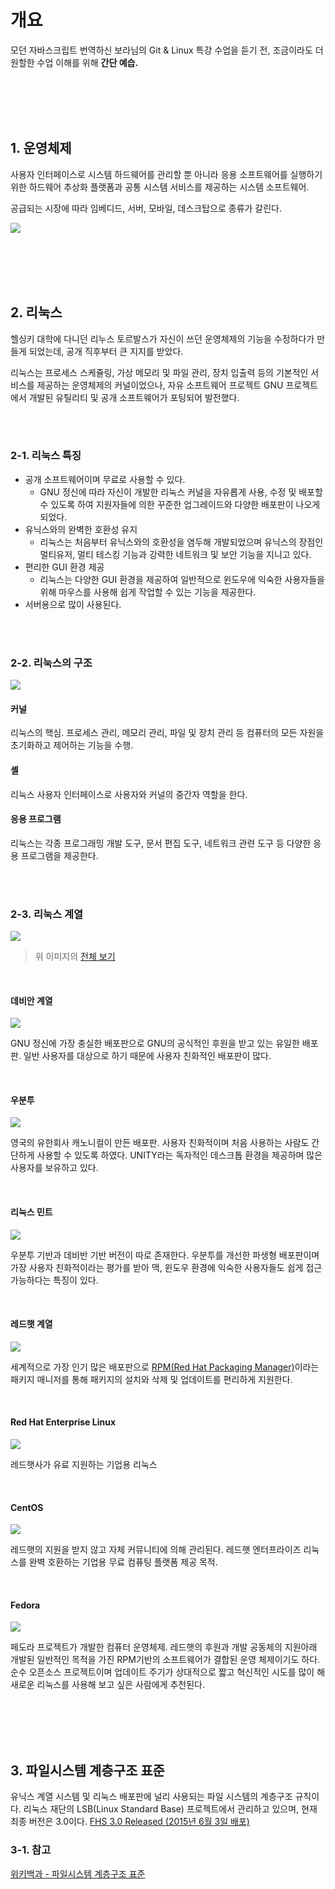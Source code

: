 # 개요

모던 자바스크립트 번역하신 보라님의 Git & Linux 특강 수업을 듣기 전, 조금이라도 더 원할한 수업 이해를 위해 **간단 예습.**


<br><br><br><br>

## 1. 운영체제

사용자 인터페이스로 시스템 하드웨어를 관리할 뿐 아니라 응용 소프트웨어를 실행하기 위한 하드웨어 추상화 플랫폼과 공통 시스템 서비스를 제공하는 시스템 소프트웨어.

공급되는 시장에 따라 임베디드, 서버, 모바일, 데스크탑으로 종류가 갈린다.

![](https://velog.velcdn.com/images/nu11/post/4a5b4463-232b-4e22-9348-319cd77c6930/image.png)

<br><br><br><br>

## 2. 리눅스

헬싱키 대학에 다니던 리누스 토르발스가 자신이 쓰던 운영체제의 기능을 수정하다가 만들게 되었는데, 공개 직후부터 큰 지지를 받았다.

리눅스는 프로세스 스케쥴링, 가상 메모리 및 파일 관리, 장치 입출력 등의 기본적인 서비스를 제공하는 운영체제의 커널이었으나, 자유 소프트웨어 프로젝트 GNU 프로젝트에서 개발된 유틸리티 및 공개 소프트웨어가 포팅되어 발전했다.

<br><br>

### 2-1. 리눅스 특징

- 공개 소프트웨어이며 무료로 사용할 수 있다.
  - GNU 정신에 따라 자신이 개발한 리눅스 커널을 자유롭게 사용, 수정 및 배포할 수 있도록 하여 지원자들에 의한 꾸준한 업그레이드와 다양한 배포판이 나오게 되었다.
- 유닉스와의 완벽한 호환성 유지
  - 리눅스는 처음부터 유닉스와의 호환성을 염두해 개발되었으며 유닉스의 장점인 멀티유저, 멀티 테스킹 기능과 강력한 네트워크 및 보안 기능을 지니고 있다.
- 편리한 GUI 환경 제공
  - 리눅스는 다양한 GUI 환경을 제공하여 일반적으로 윈도우에 익숙한 사용자들을 위해 마우스를 사용해 쉽게 작업할 수 있는 기능을 제공한다.
- 서버용으로 많이 사용된다.

<br><br>

### 2-2. 리눅스의 구조

![](https://velog.velcdn.com/images/nu11/post/d4088800-4028-48af-bb2d-9d0932e899a3/image.png)

#### 커널

리눅스의 핵심. 프로세스 관리, 메모리 관리, 파일 및 장치 관리 등 컴퓨터의 모든 자원을 초기화하고 제어하는 기능을 수행.

#### 셸

리눅스 사용자 인터페이스로 사용자와 커널의 중간자 역할을 한다.

#### 응용 프로그램

리눅스는 각종 프로그래밍 개발 도구, 문서 편집 도구, 네트워크 관련 도구 등 다양한 응용 프로그램을 제공한다.

<br><br>

### 2-3. 리눅스 계열

![](https://velog.velcdn.com/images/nu11/post/1cda1769-dc0f-426a-bc84-7673fd4db3e5/image.png)

> 위 이미지의 [전체 보기](https://futurist.se/gldt/wp-content/uploads/12.10/gldt1210.png)

<br>

#### 데비안 계열

![](https://velog.velcdn.com/images/nu11/post/863ae10b-3228-4298-a248-846c1bb4e98a/image.png)

GNU 정신에 가장 충실한 배포판으로 GNU의 공식적인 후원을 받고 있는 유일한 배포판. 일반 사용자를 대상으로 하기 때문에 사용자 친화적인 배포판이 많다.

<br>

#### 우분투

![](https://velog.velcdn.com/images/nu11/post/6801b333-b7e2-4a47-b08a-d27bd4622f09/image.png)

영국의 유한회사 캐노니컬이 만든 배포판. 사용자 친화적이며 처음 사용하는 사람도 간단하게 사용할 수 있도록 하였다. UNITY라는 독자적인 데스크톱 환경을 제공하며 많은 사용자를 보유하고 있다.

<br>

#### 리눅스 민트

![](https://velog.velcdn.com/images/nu11/post/9cdc1a57-aefa-4e04-8695-f881870faf9e/image.png)

우분투 기반과 데비반 기반 버전이 따로 존재한다. 우분투를 개선한 파생형 배포판이며 가장 사용자 친화적이라는 평가를 받아 맥, 윈도우 환경에 익숙한 사용자들도 쉽게 접근 가능하다는 특징이 있다.

<br>

#### 레드햇 계열

![](https://velog.velcdn.com/images/nu11/post/a26aa4cf-20c1-42d2-a75f-78891c06907a/image.png)

세계적으로 가장 인기 많은 배포판으로 [RPM(Red Hat Packaging Manager)](https://ko.wikipedia.org/wiki/RPM_%ED%8C%A8%ED%82%A4%EC%A7%80_%EB%A7%A4%EB%8B%88%EC%A0%80)이라는 패키지 매니저를 통해 패키지의 설치와 삭제 및 업데이트를 편리하게 지원한다.

<br>

#### Red Hat Enterprise Linux

![](https://velog.velcdn.com/images/nu11/post/d010f8cd-5342-4ffa-8ee9-7cfedf4f492b/image.png)

레드햇사가 유료 지원하는 기업용 리눅스

<br>

#### CentOS

![](https://velog.velcdn.com/images/nu11/post/78801ec8-396c-4ee2-8f1d-e4fdc2505f7a/image.png)

레드햇의 지원을 받지 않고 자체 커뮤니티에 의해 관리된다. 레드햇 엔터프라이즈 리눅스를 완벽 호환하는 기업용 무료 컴퓨팅 플랫폼 제공 목적.

<br>

#### Fedora

![](https://velog.velcdn.com/images/nu11/post/72962043-96f2-4b3a-82c6-ae2de783fb2d/image.png)

페도라 프로젝트가 개발한 컴퓨터 운영체제. 레드햇의 후원과 개발 공동체의 지원아래 개발된 일반적인 목적을 가진 RPM기반의 소프트웨어가 결합된 운영 체제이기도 하다.
순수 오픈소스 프로젝트이며 업데이트 주기가 상대적으로 짧고 혁신적인 시도를 많이 해 새로운 리눅스를 사용해 보고 싶은 사람에게 추천된다.

<br><br><br><br>

## 3. 파일시스템 계층구조 표준

유닉스 계열 시스템 및 리눅스 배포판에 널리 사용되는 파일 시스템의 계층구조 규칙이다.
리눅스 재단의 LSB(Linux Standard Base) 프로젝트에서 관리하고 있으며, 현재 최종 버전은 3.0이다. [FHS 3.0 Released (2015년 6월 3일 배포)](https://wiki.linuxfoundation.org/lsb/fhs-30)

### 3-1. 참고

[위키백과 - 파일시스템 계층구조 표준](https://ko.wikipedia.org/wiki/%ED%8C%8C%EC%9D%BC%EC%8B%9C%EC%8A%A4%ED%85%9C_%EA%B3%84%EC%B8%B5%EA%B5%AC%EC%A1%B0_%ED%91%9C%EC%A4%80#cite_note-1)
